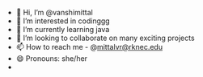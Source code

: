 - 👋 Hi, I’m @vanshimittal
- 👀 I’m interested in codinggg
- 🌱 I’m currently learning java
- 💞️ I’m looking to collaborate on many exciting projects
- 📫 How to reach me - @mittalvr@rknec.edu
- 😄 Pronouns: she/her
- 

<!---
vanshimittal/vanshimittal is a ✨ special ✨ repository because its `README.md` (this file) appears on your GitHub profile.
You can click the Preview link to take a look at your changes.
--->
